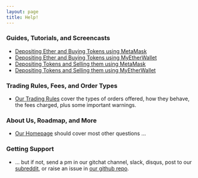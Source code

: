 ```yaml
---
layout: page
title: Help!
---
```


### Guides, Tutorials, and Screencasts

 - [Depositing Ether and Buying Tokens using MetaMask](depositing-ether-and-buying-tokens-using-metamask)
 - [Depositing Ether and Buying Tokens using MyEtherWallet](depositing-ether-and-buying-tokens-using-myetherwallet)
 - [Depositing Tokens and Selling them using MetaMask](depositing-tokens-and-selling-using-metamask)
 - [Depositing Tokens and Selling them using MyEtherWallet](depositing-tokens-and-selling-using-myetherwallet)

### Trading Rules, Fees, and Order Types

 - [Our Trading Rules](../trading-rules) cover the types of orders offered, how they behave, the fees charged, plus some important warnings.

### About Us, Roadmap, and More

 - [Our Homepage](https://amisolution.github.io/ERC20-AMIS) should cover most other questions ...

### Getting Support

 - ... but if not, send a pm in our gitchat channel, slack, disqus, post to our [subreddit](https://www.reddit.com/r/amis_erc20/), or raise an issue in [our github repo](https://github.com/amis-erc20/amisdex/issues).
